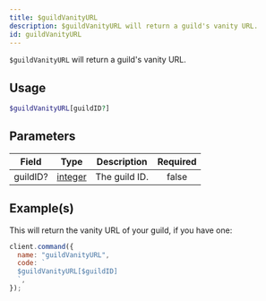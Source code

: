 ```yaml
---
title: $guildVanityURL
description: $guildVanityURL will return a guild's vanity URL.
id: guildVanityURL
---
```


`$guildVanityURL` will return a guild's vanity URL.

## Usage

```php
$guildVanityURL[guildID?]
```

## Parameters

| Field    | Type                                                                                                | Description   | Required |
| -------- | --------------------------------------------------------------------------------------------------- | ------------- | :------: |
| guildID? | [integer](https://developer.mozilla.org/en-US/docs/Web/JavaScript/Reference/Global_Objects/Integer) | The guild ID. |  false   |

## Example(s)

This will return the vanity URL of your guild, if you have one:

```javascript
client.command({
  name: "guildVanityURL",
  code: `
  $guildVanityURL[$guildID]
  `,
});
```
